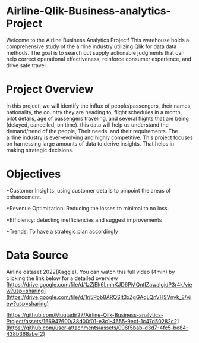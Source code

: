 # Airline-Qlik-Business-analytics-Project

Welcome to the Airline Business Analytics Project! This warehouse holds a comprehensive study of the airline industry utilizing Qlik for data data methods. The goal is to search out supply actionable judgments that can help correct operational effectiveness, reinforce consumer experience, and drive safe travel.

# Project Overview

In this project, we will identify the influx of people/passengers, their names, nationality, the country they are heading to, flight schedules in a month, pilot details, age of passengers traveling, and several flights that are being (delayed, cancelled, on time). this data will help us understand the demand/trend of the people, Their needs, and their requirements. The airline industry is ever-evolving and highly competitive. This project focuses on harnessing large amounts of data to derive insights. That helps in making strategic decisions.


# Objectives

*Customer Insights:
using customer details to pinpoint the areas of enhancement.

*Revenue Optimization:
Reducing the losses to minimal to no loss.

*Efficiency: 
detecting inefficiencies and suggest improvements 

*Trends:
To have a strategic plan accordingly

# Data Source
Airline dataset 2022(Kaggle).
You can watch this full video (4min) by clicking the link below for a detailed overview
[https://drive.google.com/file/d/1zZjEh6LmhKJD6PMQntIZawaIgidP3r4k/view?usp=sharing](https://drive.google.com/file/d/1rj5Pob8ARQSlt3xZgGAqLQnVHSVnvk_8/view?usp=sharing)



[https://github.com/Muqtadir27/Airline-Qlik-Business-analytics-Project/assets/166947600/38d00f01-e3c1-4655-9ecf-1c47d50282c2](https://github.com/user-attachments/assets/096f5bab-d3d7-4fe5-be84-438b368abef2)



